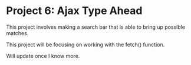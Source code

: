 <h1>Project 6: Ajax Type Ahead</h1>
<p>This project involves making a search bar that is able to bring up possible matches.</p>
<p>This project will be focusing on working with the fetch() function.</p>
<p>Will update once I know more.</p>